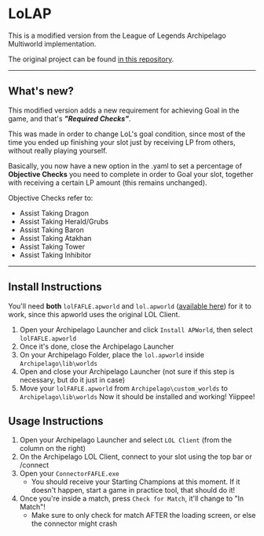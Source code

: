# LoLAP
This is a modified version from the League of Legends Archipelago Multiworld implementation.

The original project can be found [in this repository](https://github.com/gaithernOrg/LoLAP).

---
## What's new?
This modified version adds a new requirement for achieving Goal in the game, and that's ***"Required Checks"***.

This was made in order to change LoL's goal condition, since most of the time you ended up finishing your slot just by receiving LP from others, without really playing yourself.

Basically, you now have a new option in the .yaml to set a percentage of **Objective Checks** you need to complete in order to Goal your slot, together with receiving a certain LP amount (this remains unchanged).

Objective Checks refer to:
- Assist Taking Dragon
- Assist Taking Herald/Grubs
- Assist Taking Baron
- Assist Taking Atakhan
- Assist Taking Tower
- Assist Taking Inhibitor

---
## Install Instructions
You'll need **both** `lolFAFLE.apworld` and `lol.apworld` ([available here](https://github.com/gaithernOrg/LoLAP)) for it to work, since this apworld uses the original LOL Client.
1. Open your Archipelago Launcher and click `Install APWorld`, then select `lolFAFLE.apworld`
2. Once it's done, close the Archipelago Launcher
3. On your Archipelago Folder, place the `lol.apworld` inside `Archipelago\lib\worlds`
4. Open and close your Archipelago Launcher (not sure if this step is necessary, but do it just in case)
5. Move your `lolFAFLE.apworld` from `Archipelago\custom_worlds` to `Archipelago\lib\worlds`
Now it should be installed and working! Yiippee!

## Usage Instructions
1. Open your Archipelago Launcher and select `LOL Client` (from the column on the right)
2. On the Archipelago LOL Client, connect to your slot using the top bar or /connect
3. Open your `ConnectorFAFLE.exe`
    * You should receive your Starting Champions at this moment. If it doesn't happen, start a game in practice tool, that should do it!
4. Once you're inside a match, press `Check for Match`, it'll change to "In Match"!
    * Make sure to only check for match AFTER the loading screen, or else the connector might crash